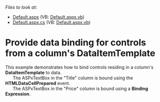 <!-- default file list -->
*Files to look at*:

* [Default.aspx](./CS/WebSite/Default.aspx) (VB: [Default.aspx.vb](./VB/WebSite/Default.aspx.vb))
* [Default.aspx.cs](./CS/WebSite/Default.aspx.cs) (VB: [Default.aspx.vb](./VB/WebSite/Default.aspx.vb))
<!-- default file list end -->
# Provide data binding for controls from a column's DataItemTemplate


<p>This example demonstrates how to bind controls residing in a column's <strong>DataItemTemplate</strong> to data.<br />
      The ASPxTextBox in the "Title" column is bound using the <strong>HTMLDataCellPrepared</strong> event.<br />
      The ASPxTextBox in the "Price" column is bound using a <strong>Binding Expression</strong>.</p>

<br/>


